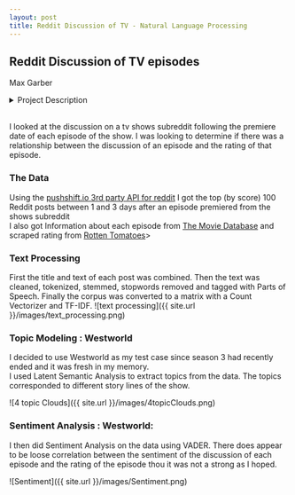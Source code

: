 ```yaml
---
layout: post
title: Reddit Discussion of TV - Natural Language Processing
---
```


## Reddit Discussion of TV episodes
Max Garber

<div><details><summary>Project Description</summary>
  <strong> Backstory: </strong>
    <p> Using data we scrape from the web, what can we learn about our data via unsupervised learning techniques? Extend your analysis by combining unsupervised and supervised learning methods, or by developing a recommender system, etc. </p>

  <strong> Data: </strong>
    <p> type: text data </p>
    <p> acquisition: api's, scraping, etc. </p>
    <p> storage: mongodb </p>
  <strong> Skills & Tools: </strong>
    <p> flask </p>
    <p> mongodb </p>
    <p> nlp </p>
    <p> unsupervised learning </p>
    <p> dimensionality reduction </p>
    <p> topic modeling </p>
    <p> recommender systems </p>
  <strong> Analysis: </strong>
    <p> unsupervised learning (clustering and/or dimensionality reduction) is required, other types of modeling (listed above) are encouraged. </p>
  <hr>
</details><br></div>

I looked at the discussion on a tv shows subreddit following the premiere date of each episode of the show.
I was looking to determine if there was a relationship between the discussion of an episode and the rating of that episode.

### The Data

Using the [pushshift.io 3rd party API for reddit](https://pushshift.io/) I got the top (by score) 100 Reddit posts between 1 and 3 days after an episode premiered from the shows subreddit
<br>
I also got Information about each episode from [The Movie Database](https://www.themoviedb.org/) and scraped rating from [Rotten Tomatoes](https://www.rottentomatoes.com/)>

### Text Processing

First the title and text of each post was combined. Then the text was cleaned, tokenized, stemmed, stopwords removed and tagged with Parts of Speech. Finally the corpus was converted to a matrix with a Count Vectorizer and TF-IDF.
![text processing]({{ site.url }}/images/text_processing.png)

### Topic Modeling : Westworld

I decided to use Westworld as my test case since season 3 had recently ended and it was fresh in my memory.
<br>
I used Latent Semantic Analysis to extract topics from the data. The topics corresponded to different story lines of the show.

![4 topic Clouds]({{ site.url }}/images/4topicClouds.png)

### Sentiment Analysis : Westworld:

I then did Sentiment Analysis on the data using VADER. There does appear to be loose correlation between the sentiment of the discussion of each episode and the rating of the episode thou it was not a strong as I hoped.

![Sentiment]({{ site.url }}/images/Sentiment.png)
